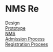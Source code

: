 # NMS Re

[Design](https://www.figma.com/file/PALlfsy2XvykVNEPOEsS4W/NMS-Re?node-id=207%3A29130)
<br/>
[Prototype](https://www.figma.com/proto/PALlfsy2XvykVNEPOEsS4W/NMS-Re?node-id=349%3A29048&scaling=scale-down-width&page-id=134%3A29230&starting-point-node-id=349%3A29048)
<br/>
[NMS](https://nms.edu.bh/ProgramFiles/Login/Homepage.aspx)
<br/>
[Admission Process](https://nms.edu.bh/ProgramFiles/OnlineRegistrationForm/AdmisioncriteriaNew.aspx)
<br/>
[Registration Procees](https://nms.edu.bh/ProgramFiles/OnlineRegistrationForm/Registform.aspx)

